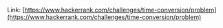 Link: [https://www.hackerrank.com/challenges/time-conversion/problem](https://www.hackerrank.com/challenges/time-conversion/problem)
